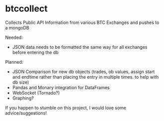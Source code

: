 # btccollect
Collects Public API Information from various BTC Exchanges and pushes to a mongoDB

Needed:
  - JSON data needs to be formatted the same way for all exchanges before entering the db

Planned:
  - JSON Comparison for new db objects (trades, ob values, assign start and endtime rather than placing the entry in multiple times. to help with db size)
  - Pandas and Monary integration for DataFrames
  - WebSocket (Tornado?)
  - Graphing?
  
If you happen to stumble on this project, I would love some advice/suggestions!
